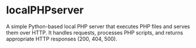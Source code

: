 # localPHPserver
A simple Python-based local PHP server that executes PHP files and serves them over HTTP. It handles requests, processes PHP scripts, and returns appropriate HTTP responses (200, 404, 500).

